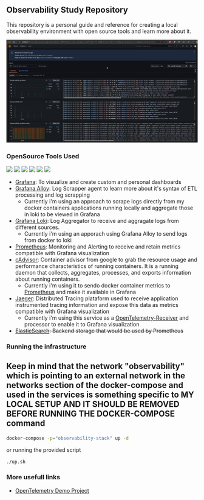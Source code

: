 ## Observability Study Repository

This repository is a personal guide and reference for creating a local observability environment with open source tools and learn more about it.

<img src="docs/logs-example.png" />

### OpenSource Tools Used

<p>
 <img src="https://img.shields.io/badge/-Grafana-F05032?style=flat-square&logo=grafana&logoColor=white" />
 <img src="https://img.shields.io/badge/-Alloy-F05032?style=flat-square&logo=grafana&logoColor=white" />
 <img src="https://img.shields.io/badge/-Loki-4f54ff?style=flat-square&logo=grafana&logoColor=white" />
 <img src="https://img.shields.io/badge/-Prometheus-000000?style=flat-square&logo=prometheus&logoColor=white" />
 <img src="https://img.shields.io/badge/-Jaeger-007ACC?style=flat-square&logo=jaeger&logoColor=white" />
 <img src="https://img.shields.io/badge/-cAdvisor-007ACC?style=flat-square&logo=google&logoColor=white" />
</p>

- [Grafana](https://grafana.com/docs/grafana/latest/): To visualize and create custom and personal dashboards
- [Grafana Alloy](https://grafana.com/docs/alloy/latest/?section=open-source-oss): Log Scrapper agent to learn more about it's syntax of ETL processing and log scrapping
  - Currently i'm using an approach to scrape logs directly from my docker containers applications running locally and aggregate those in loki to be viewed in Grafana
- [Grafana Loki](https://grafana.com/docs/loki/latest/): Log Aggregator to receive and aggragate logs from different sources.
  - Currently i'm using an apporach using Grafana Alloy to send logs from docker to loki
- [Prometheus](https://prometheus.io/docs/introduction/overview/): Monitoring and Alerting to receive and retain metrics compatible with Grafana visualization
- [cAdvisor](https://github.com/google/cadvisor): Container advisor from google to grab the resource usage and performance characteristics of running containers. It is a running daemon that collects, aggregates, processes, and exports information about running containers.
  - Currently i'm using it to sendo docker container metrics to [Prometheus](https://prometheus.io/docs/guides/cadvisor/) and make it available in Grafana
- [Jaeger](https://www.jaegertracing.io/docs/2.3/getting-started/): Distributed Tracing plataform used to receive application instrumented tracing information and expose this data as metrics compatible with Grafana visualization
  - Currently i'm using this service as a [OpenTelemetry-Receiver](https://opentelemetry.io/docs/collector/building/receiver/) and processor to enable it to Grafana visualization
- ~~[ElasticSearch](https://www.elastic.co/guide/en/elasticsearch/reference/current/docker.html): Backend storage that would be used by Prometheus~~


### Running the infrastructure
## **Keep in mind that the network "observability" which is pointing to an external network in the networks section of the docker-compose and used in the services is something specific to MY LOCAL SETUP AND IT SHOULD BE REMOVED BEFORE RUNNING THE DOCKER-COMPOSE command**

```bash
docker-compose -p="observability-stack" up -d
```
or running the provided script
```bash
./up.sh
```

### More usefull links 

- [OpenTelemetry Demo Project](https://opentelemetry.io/docs/demo/architecture/)
